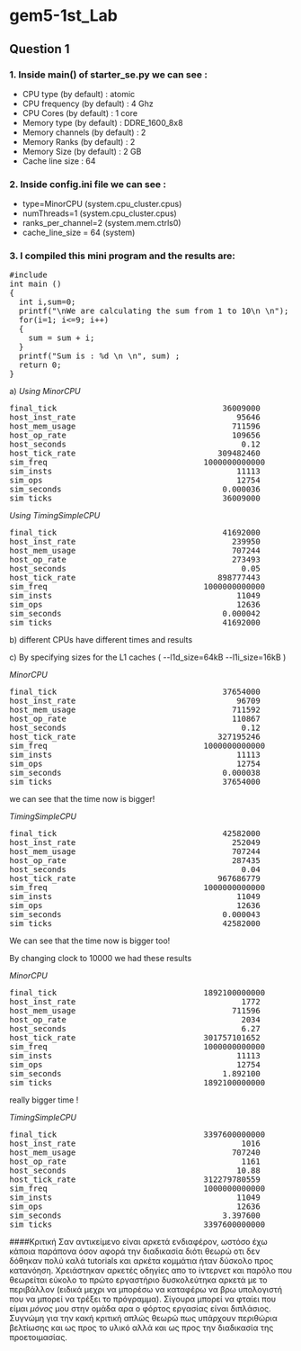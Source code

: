 # gem5-1st_Lab 
## Question 1

### 1. Inside main() of starter_se.py we can see :
* CPU type (by default) : atomic
* CPU frequency (by default) : 4 Ghz
* CPU Cores (by default) : 1 core
* Memory type (by default) : DDRE_1600_8x8
* Memory channels (by default) : 2 
* Memory Ranks (by default) : 2
* Memory Size (by default) : 2 GB
* Cache line size : 64

### 2. Inside config.ini file we can see : 
* type=MinorCPU          (system.cpu_cluster.cpus)
* numThreads=1           (system.cpu_cluster.cpus)
* ranks_per_channel=2     (system.mem.ctrls0)
* cache_line_size = 64    (system)

### 3. I compiled this mini program and the results are: 


<pre>
#include <stdio.h>
int main ()
{
  int i,sum=0;
  printf("\nWe are calculating the sum from 1 to 10\n \n");
  for(i=1; i<=9; i++)
  { 
    sum = sum + i;
  }
  printf("Sum is : %d \n \n", sum) ;
  return 0;
}
</pre>


a) *Using MinorCPU*

<pre>
final_tick                                   36009000                       # Number of ticks from beginning of simulation (restored from checkpoints and never reset)
host_inst_rate                                  95646                       # Simulator instruction rate (inst/s)
host_mem_usage                                 711596                       # Number of bytes of host memory used
host_op_rate                                   109656                       # Simulator op (including micro ops) rate (op/s)
host_seconds                                     0.12                       # Real time elapsed on the host
host_tick_rate                              309482460                       # Simulator tick rate (ticks/s)
sim_freq                                 1000000000000                       # Frequency of simulated ticks
sim_insts                                       11113                       # Number of instructions simulated
sim_ops                                         12754                       # Number of ops (including micro ops) simulated
sim_seconds                                  0.000036                       # Number of seconds simulated
sim_ticks                                    36009000                       # Number of ticks simulated
</pre>

*Using TimingSimpleCPU*
<pre>
final_tick                                   41692000                       # Number of ticks from beginning of simulation (restored from checkpoints and never reset)
host_inst_rate                                 239950                       # Simulator instruction rate (inst/s)
host_mem_usage                                 707244                       # Number of bytes of host memory used
host_op_rate                                   273493                       # Simulator op (including micro ops) rate (op/s)
host_seconds                                     0.05                       # Real time elapsed on the host
host_tick_rate                              898777443                       # Simulator tick rate (ticks/s)
sim_freq                                 1000000000000                       # Frequency of simulated ticks
sim_insts                                       11049                       # Number of instructions simulated
sim_ops                                         12636                       # Number of ops (including micro ops) simulated
sim_seconds                                  0.000042                       # Number of seconds simulated
sim_ticks                                    41692000                       # Number of ticks simulated
</pre>

b) different CPUs have different times and results
 
c) By specifying sizes for the L1 caches ( --l1d_size=64kB --l1i_size=16kB )

*MinorCPU*
<pre>
final_tick                                   37654000                       # Number of ticks from beginning of simulation (restored from checkpoints and never reset)
host_inst_rate                                  96709                       # Simulator instruction rate (inst/s)
host_mem_usage                                 711592                       # Number of bytes of host memory used
host_op_rate                                   110867                       # Simulator op (including micro ops) rate (op/s)
host_seconds                                     0.12                       # Real time elapsed on the host
host_tick_rate                              327195246                       # Simulator tick rate (ticks/s)
sim_freq                                 1000000000000                       # Frequency of simulated ticks
sim_insts                                       11113                       # Number of instructions simulated
sim_ops                                         12754                       # Number of ops (including micro ops) simulated
sim_seconds                                  0.000038                       # Number of seconds simulated
sim_ticks                                    37654000                       # Number of ticks simulated </pre>
we can see that the time now is bigger! 

*TimingSimpleCPU*
<pre>final_tick                                   42582000                       # Number of ticks from beginning of simulation (restored from checkpoints and never reset)
host_inst_rate                                 252049                       # Simulator instruction rate (inst/s)
host_mem_usage                                 707244                       # Number of bytes of host memory used
host_op_rate                                   287435                       # Simulator op (including micro ops) rate (op/s)
host_seconds                                     0.04                       # Real time elapsed on the host
host_tick_rate                              967686779                       # Simulator tick rate (ticks/s)
sim_freq                                 1000000000000                       # Frequency of simulated ticks
sim_insts                                       11049                       # Number of instructions simulated
sim_ops                                         12636                       # Number of ops (including micro ops) simulated
sim_seconds                                  0.000043                       # Number of seconds simulated
sim_ticks                                    42582000                       # Number of ticks simulated </pre>
We can see that the time now is bigger too! 

By changing clock to 10000 we had these results 

*MinorCPU*
<pre>final_tick                               1892100000000                       # Number of ticks from beginning of simulation (restored from checkpoints and never reset)
host_inst_rate                                   1772                       # Simulator instruction rate (inst/s)
host_mem_usage                                 711596                       # Number of bytes of host memory used
host_op_rate                                     2034                       # Simulator op (including micro ops) rate (op/s)
host_seconds                                     6.27                       # Real time elapsed on the host
host_tick_rate                           301757101652                       # Simulator tick rate (ticks/s)
sim_freq                                 1000000000000                       # Frequency of simulated ticks
sim_insts                                       11113                       # Number of instructions simulated
sim_ops                                         12754                       # Number of ops (including micro ops) simulated
sim_seconds                                  1.892100                       # Number of seconds simulated
sim_ticks                                1892100000000                       # Number of ticks simulated</pre>
really bigger time !

*TimingSimpleCPU*
<pre>final_tick                               3397600000000                       # Number of ticks from beginning of simulation (restored from checkpoints and never reset)
host_inst_rate                                   1016                       # Simulator instruction rate (inst/s)
host_mem_usage                                 707240                       # Number of bytes of host memory used
host_op_rate                                     1161                       # Simulator op (including micro ops) rate (op/s)
host_seconds                                    10.88                       # Real time elapsed on the host
host_tick_rate                           312279780559                       # Simulator tick rate (ticks/s)
sim_freq                                 1000000000000                       # Frequency of simulated ticks
sim_insts                                       11049                       # Number of instructions simulated
sim_ops                                         12636                       # Number of ops (including micro ops) simulated
sim_seconds                                  3.397600                       # Number of seconds simulated
sim_ticks                                3397600000000                       # Number of ticks simulated </pre>



####Κριτική
Σαν αντικείμενο είναι αρκετά ενδιαφέρον, ωστόσο έχω κάποια παράπονα όσον αφορά την διαδικασία διότι θεωρώ οτι δεν δόθηκαν πολύ καλά tutorials και αρκέτα κομμάτια ήταν δύσκολο προς κατανόηση. Χρειάστηκαν αρκετές οδηγίες απο το ίντερνετ και παρόλο που θεωρείται εύκολο το πρώτο εργαστήριο δυσκολεύτηκα αρκετά με το περιβάλλον (ειδικά μεχρι να μπορέσω να καταφέρω να βρω υπολογιστή που να μπορεί να τρέξει το πρόγραμμα). Σίγουρα μπορεί να φταίει που είμαι *μόνος* μου στην ομάδα αρα ο φόρτος εργασίας είναι διπλάσιος. Συγνώμη για την κακή κριτική απλώς θεωρώ πως υπάρχουν περιθώρια βελτίωσης και ως προς το υλικό αλλά και ως προς την διαδικασία της προετοιμασίας.
